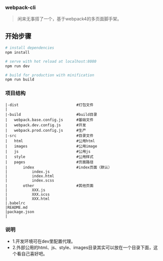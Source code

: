 ### webpack-cli
> 闲来无事搭了一个，基于webpack4的多页面脚手架。

## 开始步骤

``` bash
# install dependencies
npm install

# serve with hot reload at localhost:8080
npm run dev

# build for production with minification
npm run build
```

### 项目结构

```
|-dist						    #打包文件
|
|-build						    #build目录
|	webpack.base.config.js      #基础文件
|	webpack.dev.config.js	    #开发
|	webpack.prod.config.js	    #生产
|-src						    #目录文件					
|	html                        #公用html
|	images					    #公用image
|	js						    #公用js
|	style					    #公用样式
|	pages                       #页面路径
|		index                   #index页面（默认）
|		    index.js            
|		    index.html             
|		    index.scss          
|	    other				    #其他页面
|		    XXX.js
|		    XXX.scss
|		    XXX.html
|.babelrc
|README.md
|package.json
|
```

### 说明
- 1.开发环境可在dev里配置代理。
- 2.外部公用的html、js、style、images目录其实可以放在一个目录下面，这个看自己喜好吧。